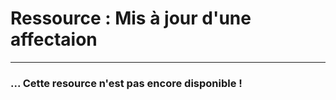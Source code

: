 # Ressource : Mis à jour d'une affectaion

---

### ... Cette resource n'est pas encore disponible !

